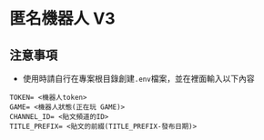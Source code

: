 匿名機器人 V3
===
## 注意事項
- 使用時請自行在專案根目錄創建`.env`檔案，並在裡面輸入以下內容
```.env
TOKEN= <機器人token>
GAME= <機器人狀態(正在玩 GAME)>
CHANNEL_ID= <貼文頻道的ID>
TITLE_PREFIX= <貼文的前綴(TITLE_PREFIX-發布日期)>
```